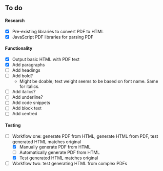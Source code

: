 ## To do

#### Research

- [x] Pre-existing libraries to convert PDF to HTML
- [x] JavaScript PDF libraries for parsing PDF

#### Functionality

- [x] Output basic HTML with PDF text
- [x] Add paragraphs
- [ ] Add headings
- [ ] Add bold?
  - Might be doable; text weight seems to be based on font name. Same for italics.
- [ ] Add italics?
- [ ] Add underline?
- [ ] Add code snippets
- [ ] Add block text
- [ ] Add centred

#### Testing

- [ ] Workflow one: generate PDF from HTML, generate HTML from PDF, test generated HTML matches original
  - [x] Manually generate PDF from HTML
  - [ ] Automatically generate PDF from HTML
  - [x] Test generated HTML matches original
- [ ] Workflow two: test generating HTML from complex PDFs

